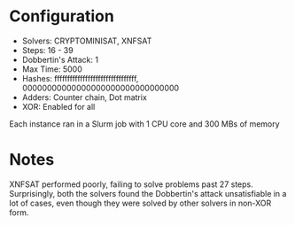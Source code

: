 # Configuration

- Solvers: CRYPTOMINISAT, XNFSAT
- Steps: 16 - 39
- Dobbertin's Attack: 1
- Max Time: 5000
- Hashes: ffffffffffffffffffffffffffffffff, 00000000000000000000000000000000
- Adders: Counter chain, Dot matrix
- XOR: Enabled for all

Each instance ran in a Slurm job with 1 CPU core and 300 MBs of memory

# Notes

XNFSAT performed poorly, failing to solve problems past 27 steps. Surprisingly, both the solvers found the Dobbertin's attack unsatisfiable in a lot of cases, even though they were solved by other solvers in non-XOR form.
